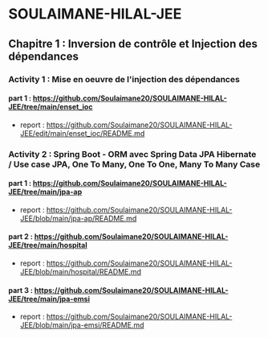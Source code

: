 # SOULAIMANE-HILAL-JEE
## Chapitre 1 : Inversion de contrôle et Injection des dépendances


### Activity 1 : Mise en oeuvre de l'injection des dépendances


#### part 1 : https://github.com/Soulaimane20/SOULAIMANE-HILAL-JEE/tree/main/enset_ioc

- report : https://github.com/Soulaimane20/SOULAIMANE-HILAL-JEE/edit/main/enset_ioc/README.md
  
### Activity 2 : Spring Boot - ORM avec Spring Data JPA Hibernate / Use case JPA, One To Many, One To One, Many To Many Case

#### part 1 : https://github.com/Soulaimane20/SOULAIMANE-HILAL-JEE/tree/main/jpa-ap

- report : https://github.com/Soulaimane20/SOULAIMANE-HILAL-JEE/blob/main/jpa-ap/README.md

#### part 2 : https://github.com/Soulaimane20/SOULAIMANE-HILAL-JEE/tree/main/hospital

- report : https://github.com/Soulaimane20/SOULAIMANE-HILAL-JEE/blob/main/hospital/README.md

#### part 3 : https://github.com/Soulaimane20/SOULAIMANE-HILAL-JEE/tree/main/jpa-emsi

- report : https://github.com/Soulaimane20/SOULAIMANE-HILAL-JEE/blob/main/jpa-emsi/README.md
